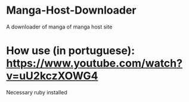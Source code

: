 # Manga-Host-Downloader
A downloader of manga  of manga host site
# How use (in portuguese): https://www.youtube.com/watch?v=uU2kczXOWG4
Necessary ruby installed